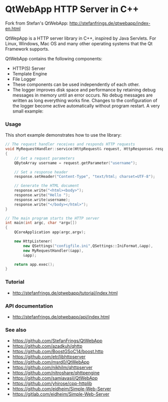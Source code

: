 # QtWebApp HTTP Server in C++

Fork from Stefan's QtWebApp: http://stefanfrings.de/qtwebapp/index-en.html

QtWepApp is a HTTP server library in C++, inspired by Java Servlets. For Linux, Windows, Mac OS and many other operating systems that the Qt Framework supports.

QtWebApp contains the following components:

* HTTP(S) Server
* Template Engine
* File Logger
* These components can be used independently of each other.
* The logger improves disk space and performance by retaining debug messages in memory until an error occurs. No debug messages are written as long everything works fine. Changes to the configuration of the logger become active automatically without program restart. A very small example:

### Usage

This short example demonstrates how to use the library:

```C++
// The request handler receives and responds HTTP requests
void MyRequestHandler::service(HttpRequest& request, HttpResponse& response)
{
    // Get a request parameters
    QByteArray username = request.getParameter("username");

    // Set a response header
    response.setHeader("Content-Type", "text/html; charset=UTF-8");

    // Generate the HTML document
    response.write("<html><body>");
    response.write("Hello ");
    response.write(username);
    response.write("</body></html>");
}

// The main program starts the HTTP server
int main(int argc, char *argv[])
{
    QCoreApplication app(argc,argv);

    new HttpListener(
        new QSettings("configfile.ini",QSettings::IniFormat,&app),
        new MyRequestHandler(&app),
        &app);

    return app.exec();
}
```

### Tutorial

* http://stefanfrings.de/qtwebapp/tutorial/index.html

### API documentation

* http://stefanfrings.de/qtwebapp/api/index.html

### See also

* https://github.com/StefanFrings/QtWebApp
* https://github.com/azadkuh/qhttp
* https://github.com/BoostGSoC14/boost.http
* https://github.com/etr/libhttpserver
* https://github.com/msrd0/QtWebApp
* https://github.com/nikhilm/qhttpserver
* https://github.com/nitroshare/qhttpengine
* https://github.com/samiavasil/QtWebApp
* https://github.com/yhirose/cpp-httplib
* https://github.com/eidheim/Simple-Web-Server
* https://gitlab.com/eidheim/Simple-Web-Server

